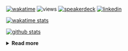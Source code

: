 [![wakatime](https://wakatime.com/badge/user/ddf27f94-292a-4343-b7eb-1143a4c6cf87.svg)](https://wakatime.com/@ddf27f94-292a-4343-b7eb-1143a4c6cf87)
![views](https://komarev.com/ghpvc/?username=chck&color=blueviolet)
[![speakerdeck](https://img.shields.io/badge/Speaker_Deck-chck-8a2be2?style=flat-square&logo=speaker-deck)](https://speakerdeck.com/chck)
[![linkedin](https://img.shields.io/badge/LinkedIn-chck-8a2be2?style=flat-square&logo=linkedin)](https://www.linkedin.com/in/chck/)

[![wakatime stats](https://github-readme-stats-nine-umber-51.vercel.app/api/wakatime?username=chck&layout=compact&count_private=true&hide_title=true&hide=Other&theme=buefy&langs_count=14)](https://wakatime.com/@chck?rank=me)

[![github stats](https://github-readme-stats-nine-umber-51.vercel.app/api?username=chck&count_private=true&show_icons=true&hide_title=true&theme=buefy)](https://github.com/anuraghazra/github-readme-stats)

<details>
  <summary><b>Read more</b></summary>
  <br>

  <!--START_SECTION:waka-->
**🐱 My GitHub Data** 

> 📦 132.8 kB Used in GitHub's Storage 
 > 
> 🏆 656 Contributions in the Year 2025
 > 
> 💼 Opted to Hire
 > 
> 📜 133 Public Repositories 
 > 
> 🔑 24 Private Repositories 
 > 
**I'm a Night 🦉** 

```text
🌞 Morning                1438 commits        ████░░░░░░░░░░░░░░░░░░░░░   17.76 % 
🌆 Daytime                2365 commits        ███████░░░░░░░░░░░░░░░░░░   29.21 % 
🌃 Evening                2255 commits        ███████░░░░░░░░░░░░░░░░░░   27.85 % 
🌙 Night                  2039 commits        ██████░░░░░░░░░░░░░░░░░░░   25.18 % 
```
📅 **I'm Most Productive on Thursday** 

```text
Monday                   1451 commits        ████░░░░░░░░░░░░░░░░░░░░░   17.92 % 
Tuesday                  1322 commits        ████░░░░░░░░░░░░░░░░░░░░░   16.33 % 
Wednesday                1503 commits        █████░░░░░░░░░░░░░░░░░░░░   18.56 % 
Thursday                 1766 commits        █████░░░░░░░░░░░░░░░░░░░░   21.81 % 
Friday                   832 commits         ███░░░░░░░░░░░░░░░░░░░░░░   10.28 % 
Saturday                 521 commits         ██░░░░░░░░░░░░░░░░░░░░░░░   06.43 % 
Sunday                   702 commits         ██░░░░░░░░░░░░░░░░░░░░░░░   08.67 % 
```


📊 **This Week I Spent My Time On** 

```text
💬 Programming Languages: 
Other                    11 hrs 5 mins       ██████████████████░░░░░░░   72.91 % 
Ruby                     1 hr 51 mins        ███░░░░░░░░░░░░░░░░░░░░░░   12.16 % 
Rust                     1 hr 22 mins        ██░░░░░░░░░░░░░░░░░░░░░░░   09.07 % 
Markdown                 23 mins             █░░░░░░░░░░░░░░░░░░░░░░░░   02.60 % 
Bash                     18 mins             ░░░░░░░░░░░░░░░░░░░░░░░░░   01.98 % 

🔥 Editors: 
Chrome                   14 hrs 11 mins      ███████████████████████░░   93.21 % 
RustRover                45 mins             █░░░░░░░░░░░░░░░░░░░░░░░░   04.97 % 
Zed                      12 mins             ░░░░░░░░░░░░░░░░░░░░░░░░░   01.40 % 
Neovim                   3 mins              ░░░░░░░░░░░░░░░░░░░░░░░░░   00.42 % 
Obsidian                 0 secs              ░░░░░░░░░░░░░░░░░░░░░░░░░   00.00 % 
```

**I Mostly Code in Python** 

```text
Python                   47 repos            ████████░░░░░░░░░░░░░░░░░   33.57 % 
Jupyter Notebook         19 repos            ███░░░░░░░░░░░░░░░░░░░░░░   13.57 % 
Ruby                     11 repos            ██░░░░░░░░░░░░░░░░░░░░░░░   07.86 % 
HCL                      6 repos             █░░░░░░░░░░░░░░░░░░░░░░░░   04.29 % 
TypeScript               6 repos             █░░░░░░░░░░░░░░░░░░░░░░░░   04.29 % 
```



**Timeline**

![Lines of Code chart](https://raw.githubusercontent.com/chck/chck/main/assets/bar_graph.png)


 Last Updated on 2025-08-16 02:12 UTC
<!--END_SECTION:waka-->
</details>

